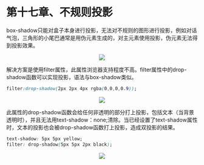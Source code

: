 # 第十七章、不规则投影
box-shadow只能对盒子本身进行投影，无法对不规则的图形进行投影，例如对话气泡，三角形的小尾巴通常是用伪元素生成的，对主元素使用投影，伪元素无法得到投影效果。
<div align=center><img src="/note/images/css-secret/17/1.png"></div>  

解决方案是使用filter属性，此属性浏览器支持程度不高。filter属性中的drop-shadow函数可以实现投影，语法与box-shadow类似。
```css
filter:drop-shadow(2px 2px 4px rgba(0,0,0,0.9));
```
<div align=center><img src="/note/images/css-secret/17/2.png"></div>  

此属性的drop-shadow函数会给任何非透明的部分打上投影，包括文本（当背景透明时），并且无法用text-shadow：none;清除。当已经设置了text-shadow属性时，文本的投影也会被drop-shadow函数打上投影，造成双投影的结果。
```css
text-shadow: 5px 5px yellow;
filter: drop-shadow(5px 5px 2px black);
```
<div align=center><img src="/note/images/css-secret/17/3.png"></div>  
